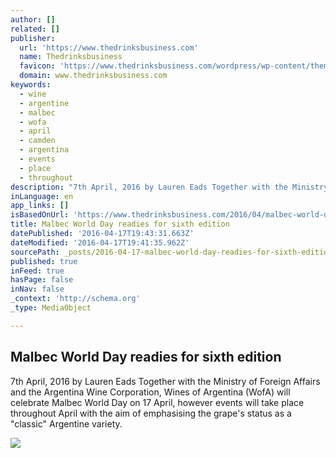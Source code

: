 ```yaml
---
author: []
related: []
publisher:
  url: 'https://www.thedrinksbusiness.com'
  name: Thedrinksbusiness
  favicon: 'https://www.thedrinksbusiness.com/wordpress/wp-content/themes/thedrinksbusiness/images/db_favicon.png'
  domain: www.thedrinksbusiness.com
keywords:
  - wine
  - argentine
  - malbec
  - wofa
  - april
  - camden
  - argentina
  - events
  - place
  - throughout
description: "7th April, 2016 by Lauren Eads Together with the Ministry of Foreign Affairs and the Argentina Wine Corporation, Wines of Argentina (WofA) will celebrate Malbec World Day on 17 April, however events will take place throughout April with the aim of emphasising the grape's status as a \"classic\" Argentine variety."
inLanguage: en
app_links: []
isBasedOnUrl: 'https://www.thedrinksbusiness.com/2016/04/malbec-world-day-readies-for-sixth-edition/'
title: Malbec World Day readies for sixth edition
datePublished: '2016-04-17T19:43:31.663Z'
dateModified: '2016-04-17T19:41:35.962Z'
sourcePath: _posts/2016-04-17-malbec-world-day-readies-for-sixth-edition.md
published: true
inFeed: true
hasPage: false
inNav: false
_context: 'http://schema.org'
_type: MediaObject

---
```

<article style=""><h1>Malbec World Day readies for sixth edition</h1><p>7th April, 2016 by Lauren Eads Together with the Ministry of Foreign Affairs and the Argentina Wine Corporation, Wines of Argentina (WofA) will celebrate Malbec World Day on 17 April, however events will take place throughout April with the aim of emphasising the grape's status as a "classic" Argentine variety.</p><img src="https://www.thedrinksbusiness.com/wordpress/wp-content/uploads/2016/04/MG_4845-1671x1114-640x427.jpg" /></article>